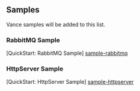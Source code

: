 ## Samples

Vance samples will be added to this list.

### RabbitMQ Sample

[QuickStart: RabbitMQ Sample] [sample-rabbitmq]

### HttpServer Sample

[QuickStart: HttpServer Sample] [sample-httpserver]

[sample-rabbitmq]: ./sample-rabbitmq/README.md
[sample-httpserver]: ./sample-httpserver/README.md